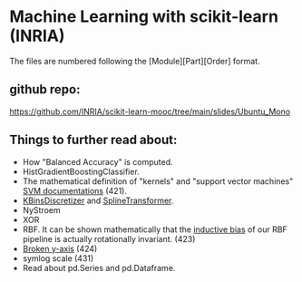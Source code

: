 # Machine Learning with scikit-learn (INRIA)

The files are numbered following the [Module][Part][Order] format.

## github repo:
https://github.com/INRIA/scikit-learn-mooc/tree/main/slides/Ubuntu_Mono

## Things to further read about:
* How "Balanced Accuracy" is computed.
* HistGradientBoostingClassifier.
* The mathematical definition of "kernels" and "support vector machines" [SVM documentations](https://scikit-learn.org/stable/modules/svm.html) (421).
* [KBinsDiscretizer](https://scikit-learn.org/stable/modules/generated/sklearn.preprocessing.KBinsDiscretizer.html) and [SplineTransformer](https://scikit-learn.org/stable/modules/generated/sklearn.preprocessing.SplineTransformer.html).
* NyStroem
* XOR
* RBF. It can be shown mathematically that the [inductive bias](https://en.wikipedia.org/wiki/Inductive_bias) of our RBF pipeline is actually rotationally invariant. (423)
* [Broken y-axis](https://stackoverflow.com/questions/63726234/how-to-draw-a-broken-y-axis-catplot-graphes-with-seaborn) (424)
* symlog scale (431)
* Read about pd.Series and pd.Dataframe.
